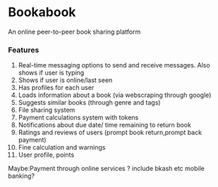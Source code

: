 # Bookabook

An online peer-to-peer book sharing platform 

### Features

1. Real-time messaging options to send and receive messages. Also shows if user is typing
2. Shows if user is online/last seen
3. Has profiles for each user
4. Loads information about a book (via webscraping through google)
5. Suggests similar books (through genre and tags)
6. File sharing system
7. Payment calculations system with tokens
8. Notifications about due date/ time remaining to return book
9. Ratings and reviews of users (prompt book return,prompt back payment)
10. Fine calculation and warnings
11. User profile, points


Maybe:Payment through online services ? include bkash etc mobile banking?

